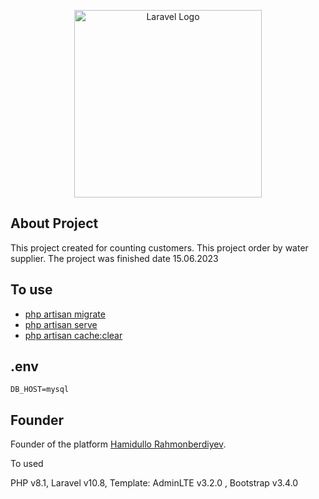 <p align="center"><a href="https://github.com/HamidulloRahmonberdiyev/RealProject-customers" target="_blank"><img src="https://www.lateshipment.com/wp-content/uploads/topimage-1.png" width="300" alt="Laravel Logo"></a></p>

## About Project

This project created for counting customers. This project order by water supplier. The project was finished date 15.06.2023


## To use

- [php artisan migrate ](https://laravel.com/docs/)
- [php artisan serve](https://laravel.com/docs/)
- [php artisan cache:clear](https://laravel.com/docs/)

## .env

``` 
DB_HOST=mysql 
```


## Founder

Founder of the platform [Hamidullo Rahmonberdiyev](https://rahmnberdiyev.uz).


To used 

PHP v8.1, Laravel v10.8, Template: AdminLTE v3.2.0 , Bootstrap v3.4.0

